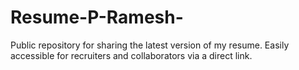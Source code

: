 # Resume-P-Ramesh-
Public repository for sharing the latest version of my resume. Easily accessible for recruiters and collaborators via a direct link.
